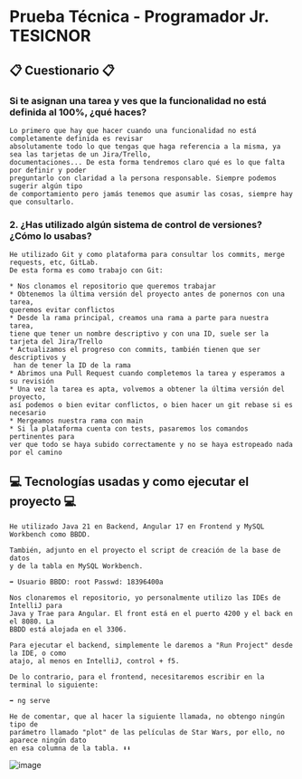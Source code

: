 # Prueba Técnica - Programador Jr. TESICNOR

## 📋 Cuestionario 📋

### Si te asignan una tarea y ves que la funcionalidad no está definida al 100%, ¿qué haces? 

```
Lo primero que hay que hacer cuando una funcionalidad no está completamente definida es revisar
absolutamente todo lo que tengas que haga referencia a la misma, ya sea las tarjetas de un Jira/Trello,
documentaciones... De esta forma tendremos claro qué es lo que falta por definir y poder
preguntarlo con claridad a la persona responsable. Siempre podemos sugerir algún tipo
de comportamiento pero jamás tenemos que asumir las cosas, siempre hay que consultarlo.
```

### 2. ¿Has utilizado algún sistema de control de versiones? ¿Cómo lo usabas?

```
He utilizado Git y como plataforma para consultar los commits, merge requests, etc, GitLab.
De esta forma es como trabajo con Git:

* Nos clonamos el repositorio que queremos trabajar
* Obtenemos la última versión del proyecto antes de ponernos con una tarea,
queremos evitar conflictos
* Desde la rama principal, creamos una rama a parte para nuestra tarea,
tiene que tener un nombre descriptivo y con una ID, suele ser la tarjeta del Jira/Trello
* Actualizamos el progreso con commits, también tienen que ser descriptivos y
 han de tener la ID de la rama
* Abrimos una Pull Request cuando completemos la tarea y esperamos a su revisión
* Una vez la tarea es apta, volvemos a obtener la última versión del proyecto,
así podemos o bien evitar conflictos, o bien hacer un git rebase si es necesario
* Mergeamos nuestra rama con main
* Si la plataforma cuenta con tests, pasaremos los comandos pertinentes para
ver que todo se haya subido correctamente y no se haya estropeado nada por el camino
```

## 💻 Tecnologías usadas y como ejecutar el proyecto 💻 ##

```
He utilizado Java 21 en Backend, Angular 17 en Frontend y MySQL Workbench como BBDD.

También, adjunto en el proyecto el script de creación de la base de datos
y de la tabla en MySQL Workbench.

➡️ Usuario BBDD: root Passwd: 18396400a

Nos clonaremos el repositorio, yo personalmente utilizo las IDEs de IntelliJ para
Java y Trae para Angular. El front está en el puerto 4200 y el back en el 8080. La
BBDD está alojada en el 3306.

Para ejecutar el backend, simplemente le daremos a "Run Project" desde la IDE, o como
atajo, al menos en IntelliJ, control + f5.

De lo contrario, para el frontend, necesitaremos escribir en la terminal lo siguiente:

➡️ ng serve

He de comentar, que al hacer la siguiente llamada, no obtengo ningún tipo de
parámetro llamado "plot" de las películas de Star Wars, por ello, no aparece ningún dato
en esa columna de la tabla. ⬇️⬇️

```

![image](https://github.com/user-attachments/assets/28d23ff3-02fc-4751-9675-7b5c614d8819)

